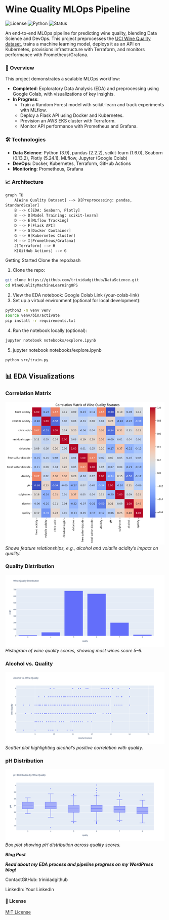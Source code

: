 # Wine Quality MLOps Pipeline
![License](https://img.shields.io/badge/License-MIT-blue.svg)
![Python](https://img.shields.io/badge/Python-3.9-blue)
![Status](https://img.shields.io/badge/Status-In%20Progress-green)

An end-to-end MLOps pipeline for predicting wine quality, blending Data Science and DevOps. This project preprocesses the [UCI Wine Quality dataset](https://archive.ics.uci.edu/ml/datasets/wine+quality), trains a machine learning model, deploys it as an API on Kubernetes, provisions infrastructure with Terraform, and monitors performance with Prometheus/Grafana.

### 🚀 Overview
This project demonstrates a scalable MLOps workflow:
- **Completed**: Exploratory Data Analysis (EDA) and preprocessing using Google Colab, with visualizations of key insights.
- **In Progress**:
  - Train a Random Forest model with scikit-learn and track experiments with MLflow.
  - Deploy a Flask API using Docker and Kubernetes.
  - Provision an AWS EKS cluster with Terraform.
  - Monitor API performance with Prometheus and Grafana.

### 🛠️ Technologies
- **Data Science**: Python (3.9), pandas (2.2.2), scikit-learn (1.6.0), Seaborn (0.13.2), Plotly (5.24.1), MLflow, Jupyter (Google Colab)
- **DevOps**: Docker, Kubernetes, Terraform, GitHub Actions
- **Monitoring**: Prometheus, Grafana

### 📈 Architecture

```mermaid
graph TD
    A[Wine Quality Dataset] --> B[Preprocessing: pandas, StandardScaler]
    B --> C[EDA: Seaborn, Plotly]
    B --> D[Model Training: scikit-learn]
    D --> E[MLflow Tracking]
    D --> F[Flask API]
    F --> G[Docker Container]
    G --> H[Kubernetes Cluster]
    H --> I[Prometheus/Grafana]
    J[Terraform] --> H
    K[GitHub Actions] --> G
```

Getting Started
Clone the repo:bash
1. Clone the repo:

```bash
git clone https://github.com/trinidadgithub/DataScience.git
cd WineQualityMachineLearningOPS
```

2. View the EDA notebook:
Google Colab Link (your-colab-link)
3. Set up a virtual environment (optional for local development):
```bash
python3 -m venv venv
source venv/bin/activate
pip install -r requirements.txt
```
4.  Run the notebook locally (optional):
```bash
jupyter notebook notebooks/explore.ipynb
```

5.  jupyter notebook notebooks/explore.ipynb
```bash
python src/train.py
```

## 📊 EDA Visualizations
### Correlation Matrix
![Correlation Matrix](demo/correlation_matrix.png)
*Shows feature relationships, e.g., alcohol and volatile acidity’s impact on quality.*

### Quality Distribution
![Quality Distribution](demo/quality_distribution.png)
*Histogram of wine quality scores, showing most wines score 5–6.*

### Alcohol vs. Quality
![Alcohol vs. Quality](demo/alcohol_wine.png)
*Scatter plot highlighting alcohol’s positive correlation with quality.*

### pH Distribution
![pH Distribution](demo/pH_distribution.png)
*Box plot showing pH distribution across quality scores.*

***Blog Post***

***Read about my EDA process and pipeline progress on my WordPress blog!***

ContactGitHub: trinidadgithub 

LinkedIn: Your LinkedIn 

#### 📄 License
[MIT License](./LICENSE)

 
